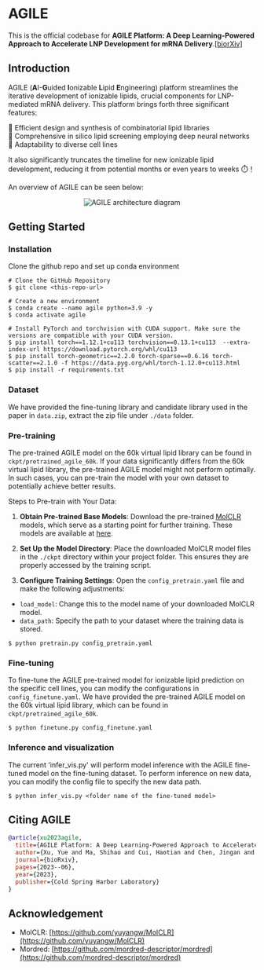 # AGILE

This is the official codebase for **AGILE Platform: A Deep Learning-Powered Approach to Accelerate LNP Development for mRNA Delivery**.[[biorXiv]](https://www.biorxiv.org/content/10.1101/2023.06.01.543345v1.abstract)

## Introduction

AGILE (**A**I-**G**uided **I**onizable **L**ipid **E**ngineering) platform streamlines the iterative development of ionizable lipids, crucial components for LNP-mediated mRNA delivery. This platform brings forth three significant features: 

:test_tube: Efficient design and synthesis of combinatorial lipid libraries\
:brain: Comprehensive in silico lipid screening employing deep neural networks\
:dna: Adaptability to diverse cell lines

It also significantly truncates the timeline for new ionizable lipid development, reducing it from potential months or even years to weeks :stopwatch:！

An overview of AGILE can be seen below:

<p align="center">
  <img src="https://github.com/bowang-lab/AGILE/blob/590b980e55a4e43dff5f1bc8c86d2d02791be05e/figures/AGILE_overview.png" alt="AGILE architecture diagram" border="0">
</p>


## Getting Started

### Installation

Clone the github repo and set up conda environment 

```
# Clone the GitHub Repository
$ git clone <this-repo-url>

# Create a new environment
$ conda create --name agile python=3.9 -y
$ conda activate agile

# Install PyTorch and torchvision with CUDA support. Make sure the versions are compatible with your CUDA version.
$ pip install torch==1.12.1+cu113 torchvision==0.13.1+cu113  --extra-index-url https://download.pytorch.org/whl/cu113
$ pip install torch-geometric==2.2.0 torch-sparse==0.6.16 torch-scatter==2.1.0 -f https://data.pyg.org/whl/torch-1.12.0+cu113.html
$ pip install -r requirements.txt
```

### Dataset

We have provided the fine-tuning library and candidate library used in the paper in `data.zip`, extract the zip file under `./data` folder. 

### Pre-training

The pre-trained AGILE model on the 60k virtual lipid library can be found in `ckpt/pretrained_agile_60k`. If your data significantly differs from the 60k virtual lipid library, the pre-trained AGILE model might not perform optimally. In such cases, you can pre-train the model with your own dataset to potentially achieve better results.

Steps to Pre-train with Your Data:
1. **Obtain Pre-trained Base Models**: Download the pre-trained [MolCLR](https://www.nature.com/articles/s42256-022-00447-x) models, which serve as a starting point for further training. These models are available at [here](https://github.com/yuyangw/MolCLR).

1. **Set Up the Model Directory**:
Place the downloaded MolCLR model files in the `./ckpt` directory within your project folder. This ensures they are properly accessed by the training script.

1. **Configure Training Settings**:
Open the `config_pretrain.yaml` file and make the following adjustments:
- `load_model`: Change this to the model name of your downloaded MolCLR model.
- `data_path`: Specify the path to your dataset where the training data is stored.

```
$ python pretrain.py config_pretrain.yaml
```


### Fine-tuning



To fine-tune the AGILE pre-trained model for ionizable lipid prediction on the specific cell lines, you can modify the configurations in `config_finetune.yaml`. We have provided the pre-trained AGILE model on the 60k virtual lipid library, which can be found in `ckpt/pretrained_agile_60k`.

```
$ python finetune.py config_finetune.yaml
```

### Inference and visualization

The current 'infer_vis.py' will perform model inference with the AGILE fine-tuned model on the fine-tuning dataset. To perform inference on new data, you can modify the config file to specify the new data path.

```
$ python infer_vis.py <folder name of the fine-tuned model>
```

## Citing AGILE

```bibtex
@article{xu2023agile,
  title={AGILE Platform: A Deep Learning-Powered Approach to Accelerate LNP Development for mRNA Delivery},
  author={Xu, Yue and Ma, Shihao and Cui, Haotian and Chen, Jingan and Xu, Shufen and Wang, Kevin and Varley, Andrew and Lu, Rick Xing Ze and Bo, Wang and Li, Bowen},
  journal={bioRxiv},
  pages={2023--06},
  year={2023},
  publisher={Cold Spring Harbor Laboratory}
}
```
## Acknowledgement

- MolCLR: [https://github.com/yuyangw/MolCLR](https://github.com/yuyangw/MolCLR)
- Mordred: [https://github.com/mordred-descriptor/mordred](https://github.com/mordred-descriptor/mordred)
